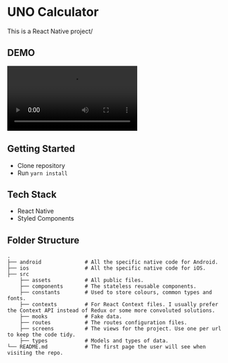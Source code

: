 # UNO Calculator

This is a React Native project/

## DEMO

![UNO](./UNO.mp4)

## Getting Started

- Clone repository
- Run `yarn install`

## Tech Stack

- React Native
- Styled Components

## Folder Structure

    .
    ├── android              # All the specific native code for Android.
    ├── ios                  # All the specific native code for iOS.
    ├── src
        ├── assets           # All public files.
        ├── components       # The stateless reusable components.
        ├── constants        # Used to store colours, common types and fonts.
        ├── contexts         # For React Context files. I usually prefer the Context API instead of Redux or some more convoluted solutions.
        ├── mooks            # Fake data.
        ├── routes           # The routes configuration files.
        ├── screens          # The views for the project. Use one per url to keep the code tidy.
        ├── types            # Models and types of data.
    └── README.md            # The first page the user will see when visiting the repo.
